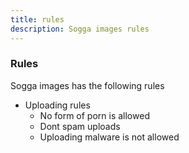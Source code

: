 ```yaml
---
title: rules
description: Sogga images rules
---
```


### Rules

Sogga images has the following rules

-   Uploading rules
    -   No form of porn is allowed
    -   Dont spam uploads
    -   Uploading malware is not allowed
